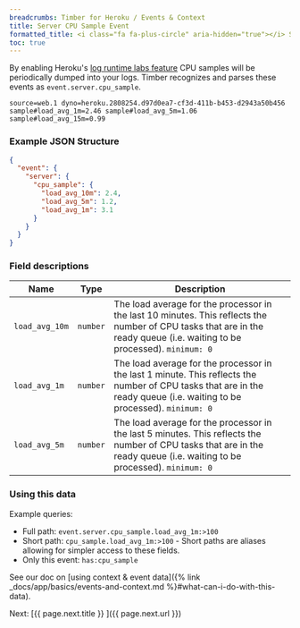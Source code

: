 ```yaml
---
breadcrumbs: Timber for Heroku / Events & Context
title: Server CPU Sample Event
formatted_title: <i class="fa fa-plus-circle" aria-hidden="true"></i> Server CPU Sample Event
toc: true
---
```


By enabling Heroku's [log runtime labs feature](https://devcenter.heroku.com/articles/log-runtime-metrics)
CPU samples will be periodically dumped into your logs. Timber recognizes and parses these events
as `event.server.cpu_sample`.

```
source=web.1 dyno=heroku.2808254.d97d0ea7-cf3d-411b-b453-d2943a50b456 sample#load_avg_1m=2.46 sample#load_avg_5m=1.06 sample#load_avg_15m=0.99
```

### Example JSON Structure

```json
{
  "event": {
    "server": {
      "cpu_sample": {
        "load_avg_10m": 2.4,
        "load_avg_5m": 1.2,
        "load_avg_1m": 3.1
      }
    }
  }
}
```

### Field descriptions

Name | Type | Description
-----|------|------------
`load_avg_10m` | `number` | The load average for the processor in the last 10 minutes. This reflects the number of CPU tasks that are in the ready queue (i.e. waiting to be processed). `minimum: 0`
`load_avg_1m` | `number` | The load average for the processor in the last 1 minute. This reflects the number of CPU tasks that are in the ready queue (i.e. waiting to be processed). `minimum: 0`
`load_avg_5m` | `number` | The load average for the processor in the last 5 minutes. This reflects the number of CPU tasks that are in the ready queue (i.e. waiting to be processed). `minimum: 0`


### Using this data

Example queries:

* Full path: `event.server.cpu_sample.load_avg_1m:>100`
* Short path: `cpu_sample.load_avg_1m:>100` - Short paths are aliases allowing for simpler access to these fields.
* Only this event: `has:cpu_sample`

See our doc on [using context & event data]({% link _docs/app/basics/events-and-context.md %}#what-can-i-do-with-this-data).


<div class="next">
  Next: [{{ page.next.title }} <i class="fa fa-arrow-circle-right" aria-hidden="true"></i>]({{ page.next.url }})
</div>
